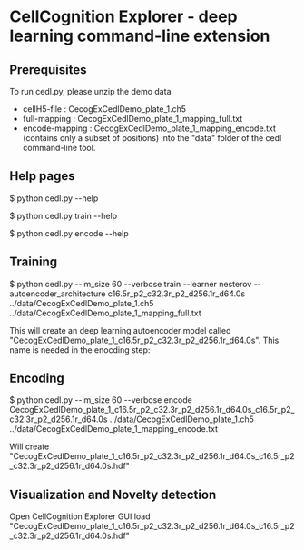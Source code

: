 # CellCognition Explorer - deep learning command-line extension


## Prerequisites

To run cedl.py, please unzip the demo data 

* cellH5-file    : CecogExCedlDemo_plate_1.ch5
* full-mapping   : CecogExCedlDemo_plate_1_mapping_full.txt
* encode-mapping : CecogExCedlDemo_plate_1_mapping_encode.txt
                       (contains only a subset of positions)
into the "data" folder of the cedl command-line tool.
 
## Help pages

$ python cedl.py --help

$ python cedl.py train --help

$ python cedl.py encode --help
 
 
## Training

$ python cedl.py --im_size 60 --verbose train --learner nesterov --autoencoder_architecture c16.5r_p2_c32.3r_p2_d256.1r_d64.0s ../data/CecogExCedlDemo_plate_1.ch5 ../data/CecogExCedlDemo_plate_1_mapping_full.txt

This will create an deep learning autoencoder model called "CecogExCedlDemo_plate_1_c16.5r_p2_c32.3r_p2_d256.1r_d64.0s".
 This name is needed in the enocding step:

## Encoding

$ python cedl.py --im_size 60 --verbose encode CecogExCedlDemo_plate_1_c16.5r_p2_c32.3r_p2_d256.1r_d64.0s_c16.5r_p2_c32.3r_p2_d256.1r_d64.0s ../data/CecogExCedlDemo_plate_1.ch5 ../data/CecogExCedlDemo_plate_1_mapping_encode.txt

Will create "CecogExCedlDemo_plate_1_c16.5r_p2_c32.3r_p2_d256.1r_d64.0s_c16.5r_p2_c32.3r_p2_d256.1r_d64.0s.hdf"

## Visualization and Novelty detection

Open CellCognition Explorer GUI load "CecogExCedlDemo_plate_1_c16.5r_p2_c32.3r_p2_d256.1r_d64.0s_c16.5r_p2_c32.3r_p2_d256.1r_d64.0s.hdf"
 

